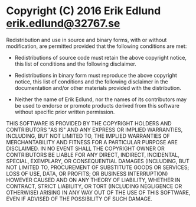 
# Copyright (C) 2016 Erik Edlund <erik.edlund@32767.se>

Redistribution and use in source and binary forms, with or
without modification, are permitted provided that the
following conditions are met:

 * Redistributions of source code must retain the above
 copyright notice, this list of conditions and the following
 disclaimer.

 * Redistributions in binary form must reproduce the above
 copyright notice, this list of conditions and the following
 disclaimer in the documentation and/or other materials
 provided with the distribution.

 * Neither the name of Erik Edlund, nor the names of its
 contributors may be used to endorse or promote products
 derived from this software without specific prior written
 permission.

THIS SOFTWARE IS PROVIDED BY THE COPYRIGHT HOLDERS AND
CONTRIBUTORS "AS IS" AND ANY EXPRESS OR IMPLIED WARRANTIES,
INCLUDING, BUT NOT LIMITED TO, THE IMPLIED WARRANTIES OF
MERCHANTABILITY AND FITNESS FOR A PARTICULAR PURPOSE ARE
DISCLAIMED. IN NO EVENT SHALL THE COPYRIGHT OWNER OR
CONTRIBUTORS BE LIABLE FOR ANY DIRECT, INDIRECT, INCIDENTAL,
SPECIAL, EXEMPLARY, OR CONSEQUENTIAL DAMAGES (INCLUDING, BUT
NOT LIMITED TO, PROCUREMENT OF SUBSTITUTE GOODS OR SERVICES;
LOSS OF USE, DATA, OR PROFITS; OR BUSINESS INTERRUPTION)
HOWEVER CAUSED AND ON ANY THEORY OF LIABILITY, WHETHER IN
CONTRACT, STRICT LIABILITY, OR TORT (INCLUDING NEGLIGENCE
OR OTHERWISE) ARISING IN ANY WAY OUT OF THE USE OF THIS
SOFTWARE, EVEN IF ADVISED OF THE POSSIBILITY OF SUCH DAMAGE.

